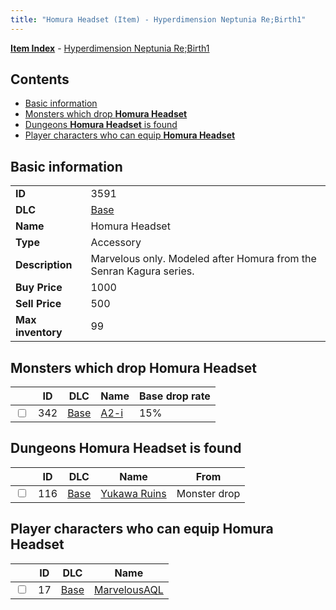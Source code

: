 ```yaml
---
title: "Homura Headset (Item) - Hyperdimension Neptunia Re;Birth1"
---
```


[**Item Index**](/neptunia/rb1/item/index.html) - [Hyperdimension Neptunia Re;Birth1](/neptunia/rb1)

## Contents

- [Basic information](#basic-information)
- [Monsters which drop **Homura Headset**](#monsters-which-drop-homura-headset)
- [Dungeons **Homura Headset** is found](#dungeons-homura-headset-is-found)
- [Player characters who can equip **Homura Headset**](#player-characters-who-can-equip-homura-headset)

## Basic information

|   |   |
| -- | -- |
| **ID** | 3591 |
| **DLC** | [Base](/neptunia/rb1/dlc/1-base.html) |
| **Name** | Homura Headset |
| **Type** | Accessory |
| **Description** | Marvelous only. Modeled after Homura from the Senran Kagura series. |
| **Buy Price** | 1000 |
| **Sell Price** | 500 |
| **Max inventory** | 99 |

## Monsters which drop **Homura Headset**

|    | ID | DLC | Name | Base drop rate |
| -- | -- | --- | ---- | -------------- |
| <input type="checkbox" id="rb1-monster-1-342" class="trackbox" /> | 342 | [Base](/neptunia/rb1/dlc/1-base.html) | [A2-i](/neptunia/rb1/monster/1-342-a2-i.html) | 15% |

## Dungeons **Homura Headset** is found

|    | ID | DLC | Name | From |
| -- | -- | --- | ---- | ---- |
| <input type="checkbox" id="rb1-dungeon-1-116" class="trackbox" /> | 116 | [Base](/neptunia/rb1/dlc/1-base.html) | [Yukawa Ruins](/neptunia/rb1/dungeon/1-116-yukawa-ruins.html) | Monster drop |

## Player characters who can equip **Homura Headset**

|    | ID | DLC | Name |
| -- | -- | --- | ---- |
| <input type="checkbox" id="rb1-player-1-17" class="trackbox" /> | 17 | [Base](/neptunia/rb1/dlc/1-base.html) | [MarvelousAQL](/neptunia/rb1/player/1-17-marvelousaql.html) |